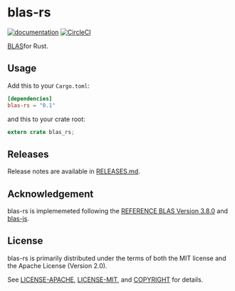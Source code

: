 # blas-rs
[![documentation](https://docs.rs/blas-rs/badge.svg)](https://docs.rs/blas-rs)
[![CircleCI](https://circleci.com/gh/Schultzer/blas-rs.svg?style=svg)](https://circleci.com/gh/Schultzer/blas-rs)


[BLAS](https://en.wikipedia.org/wiki/Basic_Linear_Algebra_Subprograms)for Rust.

## Usage
[usage]: #usage

Add this to your `Cargo.toml`:

```toml
[dependencies]
blas-rs = "0.1"
```

and this to your crate root:

```rust
extern crate blas_rs;
```

## Releases
[releases]: #releases


Release notes are available in [RELEASES.md](RELEASES.md).


## Acknowledgement
blas-rs is implememeted following the [REFERENCE BLAS Version 3.8.0](http://www.netlib.org/blas/) and [blas-js](https://github.com/R-js/blasjs).


## License
[license]: #license

blas-rs is primarily distributed under the terms of both the MIT license
and the Apache License (Version 2.0).

See [LICENSE-APACHE](LICENSE-APACHE), [LICENSE-MIT](LICENSE-MIT), and
[COPYRIGHT](COPYRIGHT) for details.